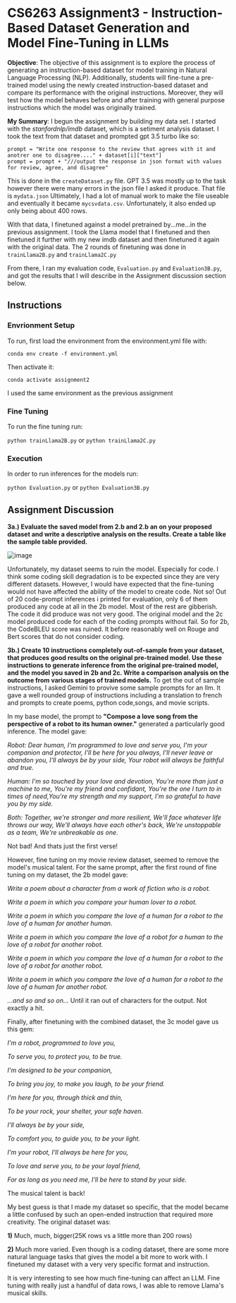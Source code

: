 # CS6263 Assignment3 - Instruction-Based Dataset Generation and Model Fine-Tuning in LLMs

**Objective**: The objective of this assignment is to explore the process of generating an instruction-based dataset for model training in Natural Language Processing (NLP). Additionally, students will fine-tune a pre-trained model using the newly created instruction-based dataset and compare its performance with the original instructions. Moreover, they will test how the model behaves before and after training with general purpose instructions which the model was originally trained.

**My Summary**:  I begun the assignment by building my data set. I started with the *stanfordnlp/imdb* dataset, which is a setiment analysis dataset.  I took the text from that dataset and prompted gpt 3.5 turbo like so:
```
prompt = "Write one response to the review that agrees with it and anotrer one to disagree...." + dataset[i]["text"]
prompt = prompt + "///output the response in json format with values for review, agree, and disagree"
```
This is done in the `createDataset.py` file.  GPT 3.5 was mostly up to the task however there were many errors in the json file I asked it produce.  That file is `mydata.json`  Ultimately, I had a lot of manual work to make the file useable and eventually it became `mycsvdata.csv`.  Unfortunately, it also ended up only being about 400 rows.

With that data, I finetuned against a model pretrained by...me...in the previous assignment. I took the Llama model that I finetuned and then finetuned it further with my new imdb dataset and then finetuned it again with the original data.  The 2 rounds of finetuning was done in `trainLlama2B.py` and `trainLlama2C.py`

From there, I ran my evaluation code, `Evaluation.py` and `Evaluation3B.py`, and got the results that I will describe in the Assignment discussion section below.

## Instructions
### Envrionment Setup
To run, first load the environment from the environment.yml file with:

`conda env create -f environment.yml`

Then activate it:

`conda activate assignment2`

I used the same environment as the previous assignment

### Fine Tuning

To run the fine tuning run:

`python trainLlama2B.py` or `python trainLlama2C.py`

### Execution

In order to run inferences for the models run:

`python Evaluation.py` or `python Evaluation3B.py`

## Assignment Discussion

**3a.) Evaluate the saved model from 2.b and 2.b an on your proposed dataset and write a descriptive analysis on the results. Create a table like the sample table provided.**

![image](https://github.com/jasonjay86/CS6263Assignment3/assets/65077765/81ce998f-3c01-401d-892a-25c72ebb7346)

Unfortunately, my dataset seems to ruin the model.  Especially for code.  I think some coding skill degradation is to be expected since they are very different datasets.  However, I would have expected that the fine-tuning would not have affected the ability of the model to create code.  Not so!  Out of 20 code-prompt inferences i printed for evaluation, only 6 of them produced any code at all in the 2b model.  Most of the rest are gibberish.  The code it did produce was not very good. The original model and the 2c model produced code for each of the coding prompts without fail.  So for 2b, the CodeBLEU score was ruined.  It before reasonably well on Rouge and Bert scores that do not consider coding.

**3b.) Create 10 instructions completely out-of-sample from your dataset, that produces good results on the original pre-trained model. Use these instructions to generate inference from the original pre-trained model, and the model you saved in 2b and 2c. Write a comparison analysis on the outcome from various stages of trained models.**
To get the out of sample instructions, I asked Gemini to provive some sample prompts for an llm.  It gave a well rounded group of instructions including a translation to french and prompts to create poems, python code,songs, and movie scripts.

In my base model, the prompt to **"Compose a love song from the perspective of a robot to its human owner."**  generated a particularly good inference.  The model gave:

*Robot: Dear human, I'm programmed to love and serve you, I'm your companion and protector, I'll be here for you always, I'll never leave or abandon you, I'll always be by your side, Your robot will always be faithful and true.*

*Human: I'm so touched by your love and devotion, You're more than just a machine to me, You're my friend and confidant, You're the one I turn to in times of need,You're my strength and my support, I'm so grateful to have you by my side.*

*Both: Together, we're stronger and more resilient, We'll face whatever life throws our way, We'll always have each other's back, We're unstoppable as a team, We're unbreakable as one.*

Not bad!  And thats just the first verse!

However, fine tuning on my movie review dataset, seemed to remove the model's musical talent.  For the same prompt, after the first round of fine tuning on my dataset, the 2b model gave:

*Write a poem about a character from a work of fiction who is a robot.*

*Write a poem in which you compare your human lover to a robot.*

*Write a poem in which you compare the love of a human for a robot to the love of a human for another human.*

*Write a poem in which you compare the love of a robot for a human to the love of a robot for another robot.*

*Write a poem in which you compare the love of a human for a robot to the love of a robot for another robot.*

*Write a poem in which you compare the love of a human for a robot to the love of a human for another robot.*

*...and so and so on...*
Until it ran out of characters for the output.  Not exactly a hit.

Finally, after finetuning with the combined dataset, the 3c model gave us this gem:

*I'm a robot, programmed to love you,*

*To serve you, to protect you, to be true.*

*I'm designed to be your companion,*

*To bring you joy, to make you laugh, to be your friend.*

*I'm here for you, through thick and thin,*

*To be your rock, your shelter, your safe haven.*

*I'll always be by your side,*

*To comfort you, to guide you, to be your light.*

*I'm your robot, I'll always be here for you,*

*To love and serve you, to be your loyal friend,*

*For as long as you need me, I'll be here to stand by your side.*

The musical talent is back!

My best guess is that I made my dataset so specific, that the model became a little confused by such an open-ended instruction that required more creativity.  The original dataset was:

  **1)** Much, much, bigger(25K rows vs a little more than 200 rows)
  
  **2)** Much more varied.  Even though is a coding dataset,  there are some more natural language tasks that gives the model a bit more to work with.  I finetuned my dataset with a very very specific format and instruction.

It is very interesting to see how much fine-tuning can affect an LLM.  Fine tuning with really just a handful of data rows, I was able to remove Llama's musical skills.
